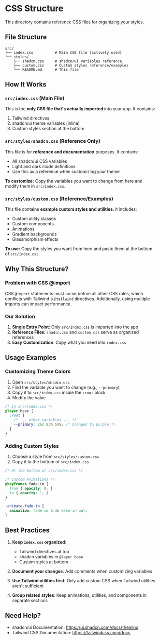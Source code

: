 # CSS Structure

This directory contains reference CSS files for organizing your styles.

## File Structure

```
src/
├── index.css          # Main CSS file (actively used)
└── styles/
    ├── shadcn.css     # shadcn/ui variables reference
    ├── custom.css     # Custom styles reference/examples
    └── README.md      # This file
```

## How It Works

### `src/index.css` (Main File)
This is the **only CSS file that's actually imported** into your app. It contains:
1. Tailwind directives
2. shadcn/ui theme variables (inline)
3. Custom styles section at the bottom

### `src/styles/shadcn.css` (Reference Only)
This file is for **reference and documentation** purposes. It contains:
- All shadcn/ui CSS variables
- Light and dark mode definitions
- Use this as a reference when customizing your theme

**To customize:** Copy the variables you want to change from here and modify them in `src/index.css`.

### `src/styles/custom.css` (Reference/Examples)
This file contains **example custom styles and utilities**. It includes:
- Custom utility classes
- Custom components
- Animations
- Gradient backgrounds
- Glassmorphism effects

**To use:** Copy the styles you want from here and paste them at the bottom of `src/index.css`.

## Why This Structure?

### Problem with CSS @import
CSS `@import` statements must come before all other CSS rules, which conflicts with Tailwind's `@tailwind` directives. Additionally, using multiple imports can impact performance.

### Our Solution
1. **Single Entry Point**: Only `src/index.css` is imported into the app
2. **Reference Files**: `shadcn.css` and `custom.css` serve as organized references
3. **Easy Customization**: Copy what you need into `index.css`

## Usage Examples

### Customizing Theme Colors

1. Open `src/styles/shadcn.css`
2. Find the variable you want to change (e.g., `--primary`)
3. Copy it to `src/index.css` inside the `:root` block
4. Modify the value

```css
/* In src/index.css */
@layer base {
  :root {
    /* ... other variables ... */
    --primary: 262 83% 58%; /* Changed to purple */
  }
}
```

### Adding Custom Styles

1. Choose a style from `src/styles/custom.css`
2. Copy it to the bottom of `src/index.css`

```css
/* At the bottom of src/index.css */

/* Custom Animations */
@keyframes fade-in {
  from { opacity: 0; }
  to { opacity: 1; }
}

.animate-fade-in {
  animation: fade-in 0.3s ease-in-out;
}
```

## Best Practices

1. **Keep `index.css` organized**: 
   - Tailwind directives at top
   - shadcn variables in `@layer base`
   - Custom styles at bottom

2. **Document your changes**: Add comments when customizing variables

3. **Use Tailwind utilities first**: Only add custom CSS when Tailwind utilities aren't sufficient

4. **Group related styles**: Keep animations, utilities, and components in separate sections

## Need Help?

- shadcn/ui Documentation: https://ui.shadcn.com/docs/theming
- Tailwind CSS Documentation: https://tailwindcss.com/docs

